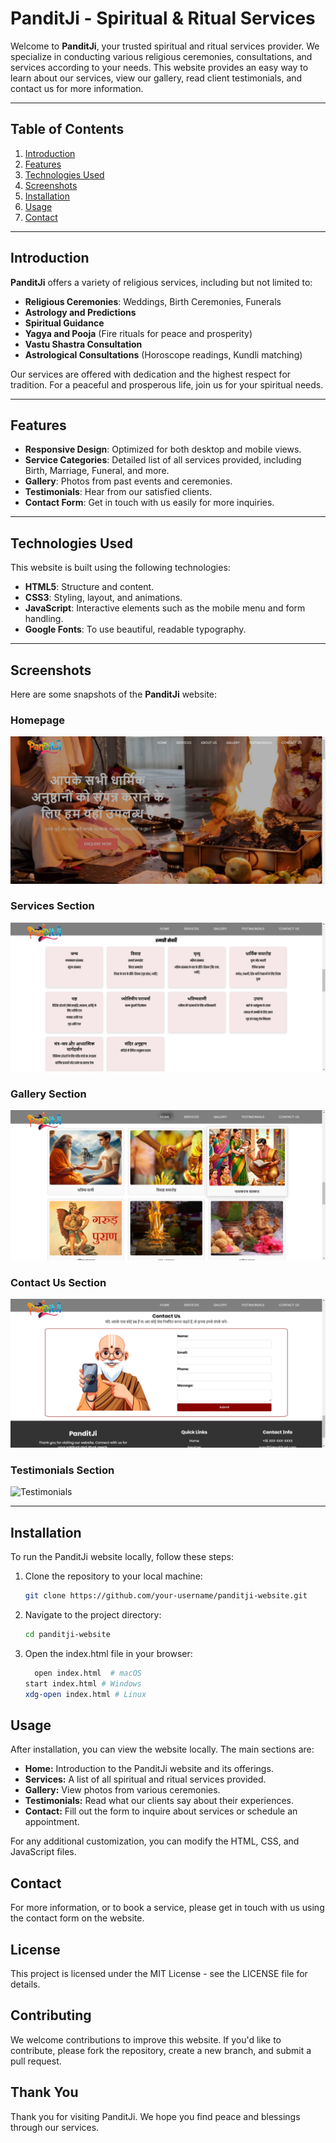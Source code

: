# PanditJi - Spiritual & Ritual Services

Welcome to **PanditJi**, your trusted spiritual and ritual services provider. We specialize in conducting various religious ceremonies, consultations, and services according to your needs. This website provides an easy way to learn about our services, view our gallery, read client testimonials, and contact us for more information.

---

## Table of Contents

1. [Introduction](#introduction)
2. [Features](#features)
3. [Technologies Used](#technologies-used)
4. [Screenshots](#screenshots)
5. [Installation](#installation)
6. [Usage](#usage)
7. [Contact](#contact)

---

## Introduction

**PanditJi** offers a variety of religious services, including but not limited to:

- **Religious Ceremonies**: Weddings, Birth Ceremonies, Funerals
- **Astrology and Predictions**
- **Spiritual Guidance**
- **Yagya and Pooja** (Fire rituals for peace and prosperity)
- **Vastu Shastra Consultation**
- **Astrological Consultations** (Horoscope readings, Kundli matching)

Our services are offered with dedication and the highest respect for tradition. For a peaceful and prosperous life, join us for your spiritual needs.

---

## Features

- **Responsive Design**: Optimized for both desktop and mobile views.
- **Service Categories**: Detailed list of all services provided, including Birth, Marriage, Funeral, and more.
- **Gallery**: Photos from past events and ceremonies.
- **Testimonials**: Hear from our satisfied clients.
- **Contact Form**: Get in touch with us easily for more inquiries.

---

## Technologies Used

This website is built using the following technologies:

- **HTML5**: Structure and content.
- **CSS3**: Styling, layout, and animations.
- **JavaScript**: Interactive elements such as the mobile menu and form handling.
- **Google Fonts**: To use beautiful, readable typography.

---

## Screenshots

Here are some snapshots of the **PanditJi** website:

### Homepage
![Homepage](assets/images/snapshots/homepage.png)

### Services Section
![Services](assets/images/snapshots/servicepage.png)

### Gallery Section
![Gallery](assets/images/snapshots/gallerypage.png)

### Contact Us Section
![Contact Us](assets/images/snapshots/contactpage.png)

### Testimonials Section
![Testimonials](assets/images/testimonials.jpg)

---

## Installation

To run the PanditJi website locally, follow these steps:

1. Clone the repository to your local machine:
   ```bash
   git clone https://github.com/your-username/panditji-website.git

2. Navigate to the project directory:
   ```bash
   cd panditji-website

3. Open the index.html file in your browser:
   ```bash
     open index.html  # macOS
   start index.html # Windows
   xdg-open index.html # Linux

## Usage
After installation, you can view the website locally. The main sections are:

- **Home:** Introduction to the PanditJi website and its offerings.
- **Services:** A list of all spiritual and ritual services provided.
- **Gallery:** View photos from various ceremonies.
- **Testimonials:** Read what our clients say about their experiences.
- **Contact:** Fill out the form to inquire about services or schedule an appointment.

For any additional customization, you can modify the HTML, CSS, and JavaScript files.

## Contact
For more information, or to book a service, please get in touch with us using the contact form on the website.

## License
This project is licensed under the MIT License - see the LICENSE file for details.

## Contributing
We welcome contributions to improve this website. If you'd like to contribute, please fork the repository, create a new branch, and submit a pull request.

## Thank You
Thank you for visiting PanditJi. We hope you find peace and blessings through our services.


